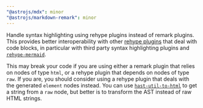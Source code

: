 ```yaml
---
"@astrojs/mdx": minor
"@astrojs/markdown-remark": minor
---
```


Handle syntax highlighting using rehype plugins instead of remark plugins. This provides better interoperability with other [rehype plugins](https://github.com/rehypejs/rehype/blob/main/doc/plugins.md#list-of-plugins) that deal with code blocks, in particular with third party syntax highlighting plugins and [`rehype-mermaid`](https://github.com/remcohaszing/rehype-mermaid).

This may break your code if you are using either a remark plugin that relies on nodes of type `html`, or a rehype plugin that depends on nodes of type `raw`. If you are, you should consider using a rehype plugin that deals with the generated `element` nodes instead. You can use [`hast-util-to-html`](https://github.com/syntax-tree/hast-util-to-html) to get a string from a `raw` node, but better is to transform the AST instead of raw HTML strings.

